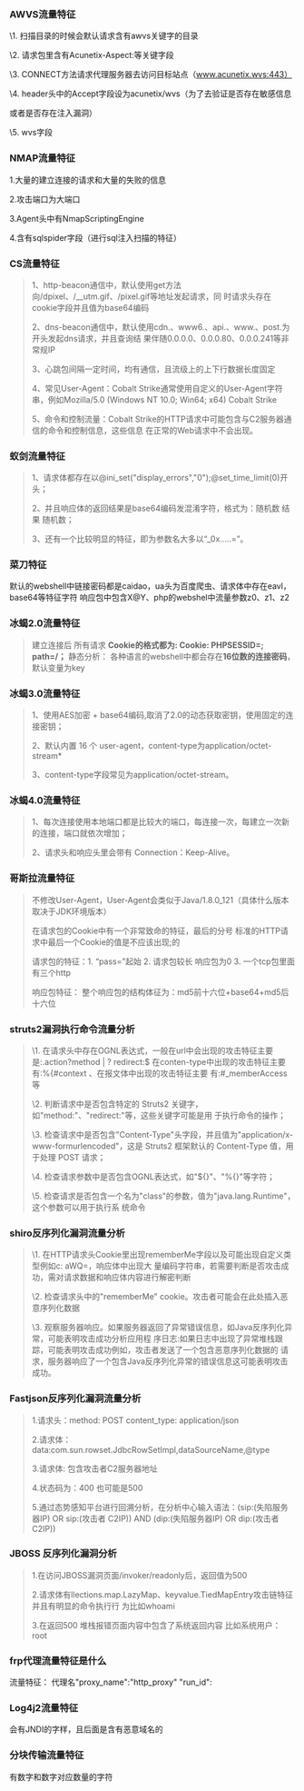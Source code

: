 ### AWVS流量特征

\1. 扫描目录的时候会默认请求含有awvs关键字的目录

\2. 请求包里含有Acunetix-Aspect:等关键字段

\3. CONNECT方法请求代理服务器去访问目标站点（www.acunetix.wvs:443）

\4. header头中的Accept字段设为acunetix/wvs（为了去验证是否存在敏感信息

或者是否存在注入漏洞）

\5. wvs字段

### NMAP流量特征

1.大量的建立连接的请求和大量的失败的信息

2.攻击端口为大端口

3.Agent头中有NmapScriptingEngine

4.含有sqlspider字段（进行sql注入扫描的特征）

### CS流量特征

> 1、http-beacon通信中，默认使用get方法向/dpixel、/__utm.gif、/pixel.gif等地址发起请求，同 时请求头存在cookie字段并且值为base64编码
>
> 2、dns-beacon通信中，默认使用cdn.、www6.、api.、www.、post.为开头发起dns请求，并且查询结 果伴随0.0.0.0、0.0.0.80、0.0.0.241等非常规IP
>
> 3、心跳包间隔一定时间，均有通信，且流级上的上下行数据长度固定
>
> 4、常见User-Agent：Cobalt Strike通常使用自定义的User-Agent字符串，例如Mozilla/5.0 (Windows NT 10.0; Win64; x64) Cobalt Strike
>
> 5、命令和控制流量：Cobalt Strike的HTTP请求中可能包含与C2服务器通信的命令和控制信息，这些信息 在正常的Web请求中不会出现。

###  蚁剑流量特征

> 1、请求体都存在以@ini_set("display_errors","0");@set_time_limit(0)开头；
>
> 2、并且响应体的返回结果是base64编码发混淆字符，格式为：随机数 结果 随机数；
>
> 3、还有一个比较明显的特征，即为参数名大多以“_0x.....=”。

### 菜刀特征 

默认的webshell中链接密码都是caidao，ua头为百度爬虫、请求体中存在eavl，base64等特征字符 响应包中包含X@Y、php的webshel中流量参数z0、z1、z2

### 冰蝎2.0流量特征

> 建立连接后 所有请求 **Cookie的格式都为: Cookie: PHPSESSID=; path=/；** 静态分析： 各种语言的webshell中都会存在**16位数的连接密码**，默认变量为key 

###  冰蝎3.0流量特征

> 1、使用AES加密 + base64编码,取消了2.0的动态获取密钥，使用固定的连接密钥；
>
> 2、默认内置 16 个 user-agent，content-type为application/octet-stream*
>
> 3、content-type字段常见为application/octet-stream。

###  冰蝎4.0流量特征

> 1、每次连接使用本地端口都是比较大的端口，每连接一次，每建立一次新的连接，端口就依次增加；
>
> 2、请求头和响应头里会带有 Connection：Keep-Alive。

### 哥斯拉流量特征 

> 不修改User-Agent，User-Agent会类似于Java/1.8.0_121（具体什么版本取决于JDK环境版本）
>
> 在请求包的Cookie中有一个非常致命的特征，最后的分号 标准的HTTP请求中最后一个Cookie的值是不应该出现;的
>
> 请求包的特征：1. “pass=”起始 2. 请求包较长 响应包为0 3. 一个tcp包里面有三个http
>
> 响应包特征： 整个响应包的结构体征为：md5前十六位+base64+md5后十六位 

### struts2漏洞执行命令流量分析 

> \1. 在请求头中存在OGNL表达式，一般在url中会出现的攻击特征主要是:.action?method | ? redirect:$ 在conten-type中出现的攻击特征主要有:%{#context 、在报文体中出现的攻击特征主要 有:#_memberAccess 等
>
> \2. 判断请求中是否包含特定的 Struts2 关键字，如"method:"、"redirect:"等，这些关键字可能是用 于执行命令的操作；
>
> \3. 检查请求中是否包含"Content-Type"头字段，并且值为"application/x-www-formurlencoded"，这是 Struts2 框架默认的 Content-Type 值，用于处理 POST 请求；
>
> \4. 检查请求参数中是否包含OGNL表达式，如"${}"、"%{}"等字符；
>
> \5. 检查请求是否包含一个名为"class"的参数，值为"java.lang.Runtime"，这个参数可以用于执行系 统命令 

### shiro反序列化漏洞流量分析

> \1. 在HTTP请求头Cookie里出现rememberMe字段以及可能出现自定义类型例如c: aWQ=，响应体中出现大 量编码字符串，若需要判断是否攻击成功，需对请求数据和响应体内容进行解密判断
>
> \2. 检查请求头中的"rememberMe" cookie。攻击者可能会在此处插入恶意序列化数据
>
> \3. 观察服务器响应。如果服务器返回了异常错误信息，如Java反序列化异常，可能表明攻击成功分析应用程 序日志:如果日志中出现了异常堆栈跟踪，可能表明攻击成功例如，攻击者发送了一个包含恶意序列化数据的 请求，服务器响应了一个包含Java反序列化异常的错误信息这可能表明攻击成功。

### Fastjson反序列化漏洞流量分析

> 1.请求头：method: POST content_type: application/json
>
> 2.请求体：data:com.sun.rowset.JdbcRowSetImpl,dataSourceName,@type
>
> 3.请求体: 包含攻击者C2服务器地址
>
> 4.状态码为：400 也可能是500
>
> 5.通过态势感知平台进行回溯分析，在分析中心输入语法：(sip:(失陷服务器IP) OR sip:(攻击者 C2IP)) AND (dip:(失陷服务器IP) OR dip:(攻击者C2IP)) 

### JBOSS 反序列化漏洞分析 

> 1.在访问JBOSS漏洞页面/invoker/readonly后，返回值为500
>
> 2.请求体有llections.map.LazyMap、keyvalue.TiedMapEntry攻击链特征并且有明显的命令执行行 为比如whoami
>
> 3.在返回500 堆栈报错页面内容中包含了系统返回内容 比如系统用户：root 

###  frp代理流量特征是什么

流量特征：
  代理名"proxy_name":"http_proxy"
  "run_id":

### Log4j2流量特征

会有JNDI的字样，且后面是含有恶意域名的

### 分块传输流量特征

有数字和数字对应数量的字符